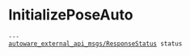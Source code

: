 # InitializePoseAuto

<div class="highlight"><pre><code>---
<a href="../../../autoware_external_api_msgs/msg/ResponseStatus">autoware_external_api_msgs/ResponseStatus</a> status
</code></pre></div>
